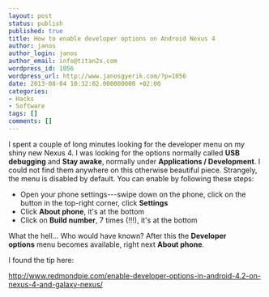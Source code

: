 ```yaml
---
layout: post
status: publish
published: true
title: How to enable developer options on Android Nexus 4
author: janos
author_login: janos
author_email: info@titan2x.com
wordpress_id: 1056
wordpress_url: http://www.janosgyerik.com/?p=1056
date: 2013-08-04 10:32:02.000000000 +02:00
categories:
- Hacks
- Software
tags: []
comments: []
---
```

I spent a couple of long minutes looking for the developer menu on my shiny new Nexus 4. I was looking for the options normally called <strong>USB debugging</strong> and <strong>Stay awake</strong>, normally under <strong>Applications / Development</strong>. I could not find them anywhere on this otherwise beautiful piece. Strangely, the menu is disabled by default. You can enable by following these steps:
<ul>
	<li>Open your phone settings---swipe down on the phone, click on the button in the top-right corner, click <strong>Settings</strong></li>
	<li>Click <strong>About phone</strong>, it's at the bottom</li>
	<li>Click on <strong>Build number</strong>, 7 times (!!!), it's at the bottom</li>
</ul>
What the hell... Who would have known? After this the <strong>Developer options</strong> menu becomes available, right next <strong>About phone</strong>.

I found the tip here:

<a href="http://www.redmondpie.com/enable-developer-options-in-android-4.2-on-nexus-4-and-galaxy-nexus/">http://www.redmondpie.com/enable-developer-options-in-android-4.2-on-nexus-4-and-galaxy-nexus/</a>

&nbsp;

&nbsp;
